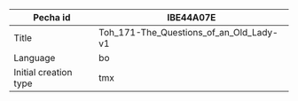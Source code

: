 |Pecha id | IBE44A07E
| --- | --- 
|Title | Toh_171-The_Questions_of_an_Old_Lady-v1 
|Language | bo
|Initial creation type | tmx
